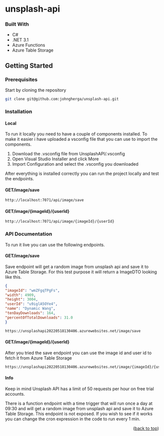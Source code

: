 # unsplash-api

### Built With

* C#
* .NET 3.1
* Azure Functions
* Azure Table Storage

<!-- GETTING STARTED -->
## Getting Started

### Prerequisites

Start by cloning the repository

  ```sh
  git clone git@github.com:johngherga/unsplash-api.git
  ```

### Installation

#### Local

To run it locally you need to have a couple of components installed. To make it easier i have uploaded a vsconfig file that you can use to import the components.

1. Download the .vsconfig file from UnsplashAPI/.vsconfig
2. Open Visual Studio Installer and click More
3. Import Configuration and select the .vsconfig you downloaded

After everything is installed correctly you can run the project locally and test the endpoints.

#### GET/image/save
  ```sh
  http://localhost:7071/api/image/save
  ```
#### GET/image/{imageId}/{userId}
  ```sh
  http://localhost:7071/api/image/{imageId}/{userId}
  ```
  
### API Documentation

To run it live you can use the following endpoints.

#### GET/image/save
Save endpoint will get a random image from unsplash api and save it to Azure Table Storage. For this test purpose it will return a ImageDTO looking like this.
  ```json
  {
  "imageId": "wmZFgqTPgFs",
  "width": 4909,
  "height": 3004,
  "userId": "u9iglA5OYe4",
  "name": "Dynamic Wang",
  "tenDayDownloads": 164,
  "percentOfTotalDownloads": 31.0
  }
  ```
  ```sh
  https://unsplashapi20220518130406.azurewebsites.net/image/save
  ```
  
#### GET/image/{imageId}/{userId}
After you tried the save endpoint you can use the image id and user id to fetch it from Azure Table Storage
  ```sh
  https://unsplashapi20220518130406.azurewebsites.net/image/{imageId}/{userId}
  ```

#### Info
Keep in mind Unsplash API has a limit of 50 requests per hour on free trial accounts.

There is a function endpoint with a time trigger that will run once a day at 09:30 and will get a random image from unsplash api and save it to Azure Table Storage.
This endpoint is not exposed. If you wish to see if it works you can change the cron expression in the code to run every 1 min.

<p align="right">(<a href="#top">back to top</a>)</p>
